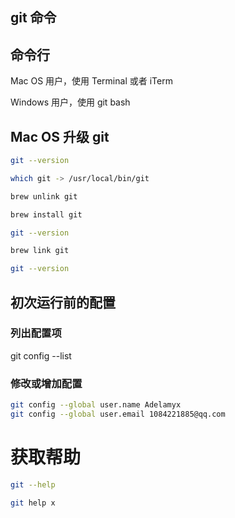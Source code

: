 ## git 命令

## 命令行
Mac OS 用户，使用 Terminal 或者 iTerm

Windows 用户，使用 git bash

## Mac OS 升级 git

``` bash
git --version

which git -> /usr/local/bin/git

brew unlink git

brew install git

git --version

brew link git

git --version
```

## 初次运行前的配置

### 列出配置项

git config --list

### 修改或增加配置

``` bash
git config --global user.name Adelamyx
git config --global user.email 1084221885@qq.com
```
# 获取帮助

``` bash
git --help

git help x
```

